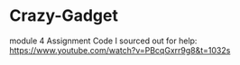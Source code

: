 # Crazy-Gadget
module 4 Assignment
Code I sourced out for help: https://www.youtube.com/watch?v=PBcqGxrr9g8&t=1032s